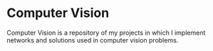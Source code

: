 # Computer Vision

Computer Vision is a repository of my projects in which I implement networks and solutions used in computer vision problems.
